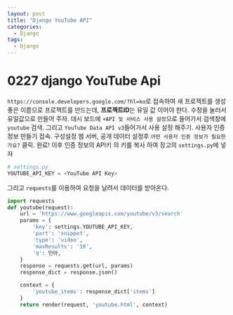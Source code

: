 ```yaml
---
layout: post
title: "Django YouTube API"
categories:
  - Django
tags:
  - Django
---
```


# 0227 django YouTube Api 

`https://console.developers.google.com/?hl=ko`로 접속하여 새 프로젝트를 생성
좋은 이름으로 프로젝트를 만드는데, **프로젝트ID**는 유일 값 이어야 한다. 수정을 눌러서 유일값으로 만들어 주자.
대시 보드에 `+API 및 서비스 사용 설정`으로 들어가서 검색창에 `youtube` 검색.
그리고 `YouTube Data API v3`들어가서 사용 설정 해주기.
사용자 인증 정보 만들기 접속. 구성설정 웹 서버, 공개 데이터 설정후 `어떤 사용자 인증 정보가 필요한가요?` 클릭. 완료!
이후 인증 정보의 API키 의 키를 복사 하여 장고의 `settings.py`에 넣자
```python
# settings.py
YOUTUBE_API_KEY = <YouTube API Key>
```
그리고 `requests`를 이용하여 요청을 날려서 데이터를 받아온다.
```python
import requests
def youtube(request):
    url = 'https://www.googleapis.com/youtube/v3/search'
    params = {
        'key': settings.YOUTUBE_API_KEY,
        'part': 'snippet',
        'type': 'video',
        'maxResults': '10',
        'q': 민아,
    }
    response = requests.get(url, params)
    response_dict = response.json()

    context = {
        'youtube_items': response_dict['items']
    }
    return render(request, 'youtube.html', context)
```
